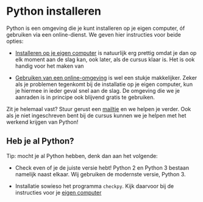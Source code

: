 # Python installeren

Python is een omgeving die je kunt installeren op je eigen computer, óf gebruiken via een online-dienst. We geven hier instructies voor beide opties:

- [Installeren op je eigen computer](/naslag/installatie-computer) is natuurlijk erg prettig omdat je dan op elk moment aan de slag kan, ook later, als de cursus klaar is. Het is ook handig voor het maken van 

- [Gebruiken van een online-omgeving](/naslag/installatie-online) is wel een stukje makkelijker. Zeker als je problemen tegenkomt bij de installatie op je eigen computer, kun je hiermee in ieder geval snel aan de slag. De omgeving die we je aanraden is in principe ook blijvend gratis te gebruiken.

Zit je helemaal vast? Stuur gerust een [mailtje](mailto:inleiding@mprog.nl) en we helpen je verder. Ook als je niet ingeschreven bent bij de cursus kunnen we je helpen met het werkend krijgen van Python!

## Heb je al Python?

Tip: mocht je al Python hebben, denk dan aan het volgende:

- Check even of je de juiste versie hebt! Python 2 en Python 3 bestaan namelijk naast elkaar. Wij gebruiken de modernste versie, Python 3.

- Installatie sowieso het programma `checkpy`. Kijk daarvoor bij de instructies voor je [eigen computer](/naslag/installatie-computer)
